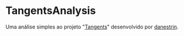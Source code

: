 # TangentsAnalysis
Uma análise simples ao projeto "[Tangents](https://github.com/danestrin/Tangents/)" desenvolvido por [danestrin](https://github.com/danestrin/).
